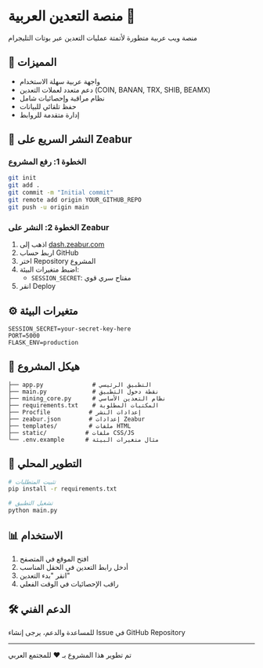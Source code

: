 
# منصة التعدين العربية 🚀

منصة ويب عربية متطورة لأتمتة عمليات التعدين عبر بوتات التليجرام

## 🌟 المميزات

- واجهة عربية سهلة الاستخدام
- دعم متعدد لعملات التعدين (COIN, BANAN, TRX, SHIB, BEAMX)
- نظام مراقبة وإحصائيات شامل
- حفظ تلقائي للبيانات
- إدارة متقدمة للروابط

## 🚀 النشر السريع على Zeabur

### الخطوة 1: رفع المشروع
```bash
git init
git add .
git commit -m "Initial commit"
git remote add origin YOUR_GITHUB_REPO
git push -u origin main
```

### الخطوة 2: النشر على Zeabur
1. اذهب إلى [dash.zeabur.com](https://dash.zeabur.com)
2. اربط حساب GitHub
3. اختر Repository المشروع
4. اضبط متغيرات البيئة:
   - `SESSION_SECRET`: مفتاح سري قوي
5. انقر Deploy

## ⚙️ متغيرات البيئة

```env
SESSION_SECRET=your-secret-key-here
PORT=5000
FLASK_ENV=production
```

## 📁 هيكل المشروع

```
├── app.py              # التطبيق الرئيسي
├── main.py             # نقطة دخول التطبيق  
├── mining_core.py      # نظام التعدين الأساسي
├── requirements.txt    # المكتبات المطلوبة
├── Procfile           # إعدادات النشر
├── zeabur.json        # إعدادات Zeabur
├── templates/         # ملفات HTML
├── static/           # ملفات CSS/JS
└── .env.example      # مثال متغيرات البيئة
```

## 🔧 التطوير المحلي

```bash
# تثبيت المتطلبات
pip install -r requirements.txt

# تشغيل التطبيق
python main.py
```

## 📊 الاستخدام

1. افتح الموقع في المتصفح
2. أدخل رابط التعدين في الحقل المناسب
3. انقر "بدء التعدين"
4. راقب الإحصائيات في الوقت الفعلي

## 🛠️ الدعم الفني

للمساعدة والدعم، يرجى إنشاء Issue في GitHub Repository

---
تم تطوير هذا المشروع بـ ❤️ للمجتمع العربي
